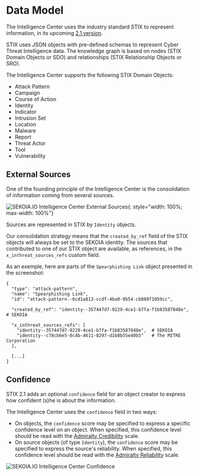 # Data Model

The Intelligence Center uses the industry standard STIX to represent information, in its upcoming [2.1 version](https://docs.google.com/document/d/1Cqi89CU6FwEdLjGFqMnxpl3T4iSWE_gbImBq2WXEXYk).

STIX uses JSON objects with pre-defined schemas to represent Cyber Threat Intelligence data. The knowledge graph is based on nodes (STIX Domain Objects or SDO) and relationships (STIX Relationship Objects or SRO).

The Intelligence Center supports the following STIX Domain Objects:

-   Attack Pattern
-   Campaign
-   Course of Action
-   Identity
-   Indicator
-   Intrusion Set
-   Location
-   Malware
-   Report
-   Threat Actor
-   Tool
-   Vulnerability

## External Sources

One of the founding principle of the Intelligence Center is the consolidation of information coming from several sources.

![SEKOIA.IO Intelligence Center External Sources](/assets/intelligence_center/sources.png){: style="width: 100%; max-width: 100%"}

Sources are represented in STIX by `Identity` objects.

Our consolidation strategy means that the `created_by_ref` field of the STIX objects will always be set to the SEKOIA identity. The sources that contributed to one of our STIX object are available, as references, in the `x_inthreat_sources_refs` custom field.

As an exemple, here are parts of the `Spearphishing Link` object presented in the screenshot:

```
{
  "type": "attack-pattern",
  "name": "Spearphishing Link",
  "id": "attack-pattern--6cd1a813-ccdf-4ba0-9b54-cb808f1059cc",

  "created_by_ref": "identity--357447d7-9229-4ce1-b7fa-f1b83587048e",  # SEKOIA

  "x_inthreat_sources_refs": [
    "identity--357447d7-9229-4ce1-b7fa-f1b83587048e",  # SEKOIA
    "identity--c78cb6e5-0c4b-4611-8297-d1b8b55e40b5"   # The MITRE Corporation
  ],

  [...]
}
```

## Confidence

STIX 2.1 adds an optional `confidence` field for an object creator to express how confident (s)he is about the information.

The Intelligence Center uses the `confidence` field in two ways:

-   On objects, the `confidence` score may be specified to express a specific confidence level on an object. When specified, this confidence level should be read with the [Admiralty Credibility](https://docs.google.com/document/d/1Cqi89CU6FwEdLjGFqMnxpl3T4iSWE_gbImBq2WXEXYk/edit#heading=h.1v6elyto0uqg) scale.
-   On source objects (of type `Identity`), the `confidence` score may be specified to express the source's reliability. When specified, this confidence level should be read with the [Admiralty Reliability](https://docs.google.com/document/d/1Cqi89CU6FwEdLjGFqMnxpl3T4iSWE_gbImBq2WXEXYk/edit#heading=h.1v6elyto0uqg) scale.

![SEKOIA.IO Intelligence Center Confidence](/assets/intelligence_center/confidence.png)
